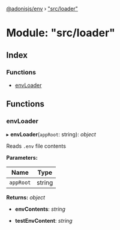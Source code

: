 [@adonisjs/env](../README.md) › ["src/loader"](_src_loader_.md)

# Module: "src/loader"

## Index

### Functions

* [envLoader](_src_loader_.md#envloader)

## Functions

###  envLoader

▸ **envLoader**(`appRoot`: string): *object*

Reads `.env` file contents

**Parameters:**

Name | Type |
------ | ------ |
`appRoot` | string |

**Returns:** *object*

* **envContents**: *string*

* **testEnvContent**: *string*
